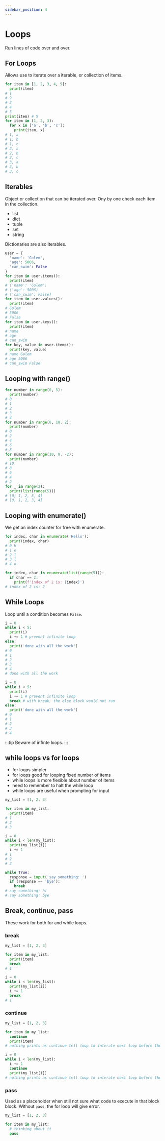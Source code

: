 ```yaml
---
sidebar_position: 4
---
```


# Loops

Run lines of code over and over.

## For Loops
Allows use to iterate over a iterable, or collection of items.
```python
for item in [1, 2, 3, 4, 5]:
  print(item)
# 1
# 2
# 3
# 4
# 5
print(item) # 5
for item in (1, 2, 3):
  for x in ['a', 'b', 'c']:
    print(item, x)
# 1, a
# 1, b
# 1, c
# 2, a
# 2, b
# 2, c
# 3, a
# 3, b
# 3, c
```

## Iterables
Object or collection that can be iterated over.  Ony by one check each item in the collection.
- list
- dict
- tuple
- set
- string

Dictionaries are also iterables.

```python
user = {
  'name': 'Golem',
  'age': 5006,
  'can_swim': False
}
for item in user.items():
  print(item)
# ('name': 'Golem')
# ('age': 5006)
# ('can_swim': False)
for item in user.values():
  print(item)
# Golem
# 5006
# False
for item in user.keys():
  print(item)
# name
# age
# can_swim
for key, value in user.items():
  print(key, value)
# name Golem
# age 5006
# can_swim False
```

## Looping with range()
```python
for number in range(0, 5):
  print(number)
# 0
# 1
# 2
# 3
# 4
for number in range(0, 10, 2):
  print(number)
# 0
# 2
# 4
# 6
# 8
for number in range(10, 0, -2):
  print(number)
# 10
# 8
# 6
# 4
# 2
for _ in range(2):
  print(list(range(5)))
# [0, 1, 2, 3, 4]
# [0, 1, 2, 3, 4]
```

## Looping with enumerate()
We get an index counter for free with enumerate.
```python
for index, char in enumerate('Hello'):
  print(index, char)
# 0 H
# 1 e
# 2 l
# 3 l
# 4 o

for index, char in enumerate(list(range(5))):
  if char == 2:
    print(f'index of 2 is: {index}')
# index of 2 is: 2
```

## While Loops
Loop until a condition becomes `False`.

```python
i = 0
while i < 5:
  print(i)
  i += 1 # prevent infinite loop
else:
  print('done with all the work')
# 0
# 1
# 2
# 3
# 4
# done with all the work
```
```python
i = 0
while i < 5:
  print(i)
  i += 1 # prevent infinite loop
  break # with break, the else block would not run
else:
  print('done with all the work')
# 0
# 1
# 2
# 3
# 4
```
:::tip
Beware of infinte loops.
:::

## while loops vs for loops
- for loops simpler
- for loops good for looping fixed number of items
- while loops is more flexible about number of items
- need to remember to halt the while loop
- while loops are useful when prompting for input
```python
my_list = [1, 2, 3]

for item in my_list:
  print(item)
# 1
# 2
# 3

i = 0
while i < len(my_list):
  print(my_list[i])
  i += 1
# 1
# 2
# 3

while True:
  response = input('say something: ')
  if (response == 'bye'):
    break
# say something: hi
# say something: bye
```

## Break, continue, pass
These work for both for and while loops.
### break
```python
my_list = [1, 2, 3]

for item in my_list:
  print(item)
  break
# 1

i = 0
while i < len(my_list):
  print(my_list[i])
  i += 1
  break
# 1
```

### continue
```python
my_list = [1, 2, 3]

for item in my_list:
  continue
  print(item)
# nothing prints as continue tell loop to interate next loop before the print statement

i = 0
while i < len(my_list):
  i += 1
  continue
  print(my_list[i])
# nothing prints as continue tell loop to interate next loop before the print statement
```

### pass
Used as a placeholder when still not sure what code to execute in that block block.  Without `pass`, the for loop will give error.
```python
my_list = [1, 2, 3]

for item in my_list:
  # thinking about it
  pass
```
